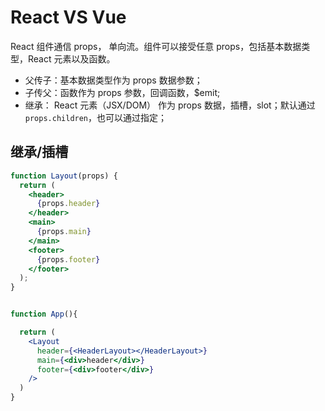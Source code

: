 # React VS Vue

React 组件通信 props， 单向流。组件可以接受任意 props，包括基本数据类型，React 元素以及函数。

- 父传子：基本数据类型作为 props 数据参数；
- 子传父：函数作为 props 参数，回调函数，$emit;
- 继承： React 元素（JSX/DOM） 作为 props 数据，插槽，slot；默认通过 `props.children`，也可以通过指定；

## 继承/插槽

```jsx
function Layout(props) {
  return (
    <header>
      {props.header}
    </header>
    <main>
      {props.main}
    </main>
    <footer>
      {props.footer}
    </footer>
  );
}


function App(){

  return (
    <Layout
      header={<HeaderLayout></HeaderLayout>}
      main={<div>header</div>}
      footer={<div>footer</div>}
    />
  )
}
```
